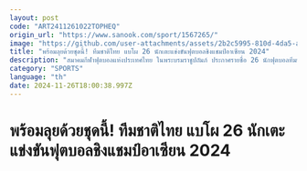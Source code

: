 ```yaml
---
layout: post
code: "ART2411261022TOPHEQ"
origin_url: "https://www.sanook.com/sport/1567265/"
image: "https://github.com/user-attachments/assets/2b2c5995-810d-4da5-a94c-0fcaf1302e13"
title: "พร้อมลุยด้วยชุดนี้! ทีมชาติไทย แบโผ 26 นักเตะแข่งขันฟุตบอลชิงแชมป์อาเซียน 2024"
description: "สมาคมกีฬาฟุตบอลแห่งประเทศไทย ในพระบรมราชูปถัมภ์ ประกาศรายชื่อ 26 นักฟุตบอลทีมชาติไทย ชุดทำการแข่งขันฟุตบอลชิงแชมป์อาเซียน 2024 ระหว่างวันที่ 8 ธันวาคม 2567 - 5 มกราคม 2568"
category: "SPORTS"
language: "th"
date: 2024-11-26T18:00:38.997Z
---
```


# พร้อมลุยด้วยชุดนี้! ทีมชาติไทย แบโผ 26 นักเตะแข่งขันฟุตบอลชิงแชมป์อาเซียน 2024